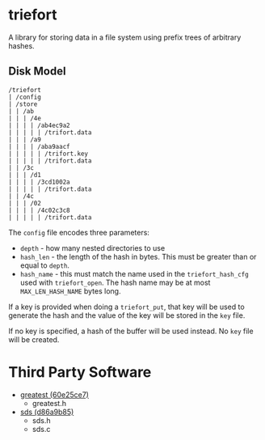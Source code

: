 # triefort

A library for storing data in a file system using prefix
trees of arbitrary hashes.

## Disk Model

```
/triefort
| /config
| /store
| | /ab
| | | /4e
| | | | /ab4ec9a2
| | | | | /trifort.data
| | | /a9
| | | | /aba9aacf
| | | | | /trifort.key
| | | | | /trifort.data
| | /3c
| | | /d1
| | | | /3cd1002a
| | | | | /trifort.data
| | /4c
| | | /02
| | | | /4c02c3c8
| | | | | /trifort.data
```

The `config` file encodes three parameters:
  * `depth` - how many nested directories to use
  * `hash_len` - the length of the hash in bytes. This must be greater than or
    equal to `depth`.
  * `hash_name` - this must match the name used in the
    `triefort_hash_cfg` used with `triefort_open`. The hash name may be at most
    `MAX_LEN_HASH_NAME` bytes long.

If a key is provided when doing a `triefort_put`, that key will be used to
generate the hash and the value of the key will be stored in the `key` file.

If no key is specified, a hash of the buffer will be used instead. No `key`
file will be created.

# Third Party Software

* [greatest (60e25ce7)](https://github.com/silentbicycle/greatest)
  * greatest.h
* [sds (d86a9b85)](https://github.com/antirez/sds)
  * sds.h
  * sds.c
